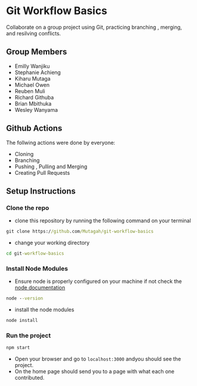 # Git Workflow Basics

Collaborate on a group project using Git, practicing branching , merging, and resilving conflicts.  

## Group Members  

- Emilly Wanjiku
- Stephanie Achieng
- Kiharu Mutaga
- Michael Owen
- Reuben Muli
- Richard Githuba
- Brian Mbithuka
- Wesley Wanyama

## Github Actions

The follwing actions were done by everyone:  

- Cloning
- Branching
- Pushing , Pulling and Merging
- Creating Pull Requests

## Setup Instructions

### Clone the repo

- clone this repository by running the following command on your terminal

```cmd
git clone https://github.com/Mutagah/git-workflow-basics
```

- change your working directory

```cmd
cd git-workflow-basics
```

### Install Node Modules

- Ensure node is properly configured on your machine if not check the [node documentation](https://nodejs.org/en)

```cmd
node --version
```

- install the node modules

```cmd
node install
```

### Run the project

```cmd
npm start
```

- Open your browser and go to `localhost:3000` andyou should see the project.  
- On the home page should send you to a page with what each one contributed.  
